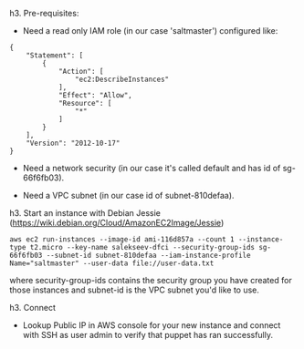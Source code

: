 h3. Pre-requisites:
- Need a read only IAM role (in our case 'saltmaster') configured like:
```
{
    "Statement": [
        {
            "Action": [
                "ec2:DescribeInstances"
            ],
            "Effect": "Allow",
            "Resource": [
                "*"
            ]
        }
    ],
    "Version": "2012-10-17"
}
```
- Need a network security (in our case it's called default and has id of sg-66f6fb03).

- Need a VPC subnet (in our case id of subnet-810defaa).

h3. Start an instance with Debian Jessie (https://wiki.debian.org/Cloud/AmazonEC2Image/Jessie)
```
aws ec2 run-instances --image-id ami-116d857a --count 1 --instance-type t2.micro --key-name salekseev-dfci --security-group-ids sg-66f6fb03 --subnet-id subnet-810defaa --iam-instance-profile Name="saltmaster" --user-data file://user-data.txt
```
where security-group-ids contains the security group you have created for those instances and subnet-id is the VPC subnet you'd like to use.

h3. Connect
- Lookup Public IP in AWS console for your new instance and connect with SSH as user admin to verify that puppet has ran successfully.